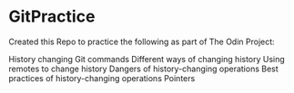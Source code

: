 # GitPractice

Created this Repo to practice the following as part of The Odin Project:


History changing Git commands
Different ways of changing history
Using remotes to change history
Dangers of history-changing operations
Best practices of history-changing operations
Pointers

